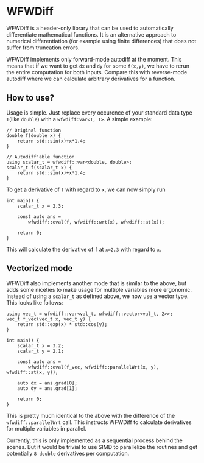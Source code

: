 # WFWDiff
WFWDiff is a header-only library that can be used to automatically differentiate
mathematical functions. It is an alternative approach to numerical differentiation
(for example using finite differences) that does not suffer from truncation errors.

WFWDiff implements only forward-mode autodiff at the moment. This means that if we
want to get `dx` and `dy` for some `f(x,y)`, we have to rerun the entire computation
for both inputs. Compare this with reverse-mode autodiff where we can calculate arbitrary
derivatives for a function.

## How to use?
Usage is simple. Just replace every occurence of your standard data type `T`(like `double`)
with a `wfwdiff:var<T, T>`. A simple example:

```
// Original function
double f(double x) {
	return std::sin(x)+x*1.4;
}

// Autodiff'able function
using scalar_t = wfwdiff::var<double, double>;
scalar_t f(scalar_t x) {
	return std::sin(x)+x*1.4;
}
```

To get a derivative of `f` with regard to `x`, we can now simply run

```
int main() {
	scalar_t x = 2.3;

	const auto ans =
		wfwdiff::eval(f, wfwdiff::wrt(x), wfwdiff::at(x));

	return 0;
}
```

This will calculate the derivative of `f` at `x=2.3` with regard to `x`.

## Vectorized mode
WFWDiff also implements another mode that is similar to the above, but adds some
niceties to make usage for multiple variables more ergonomic. Instead of using a
`scalar_t` as defined above, we now use a vector type. This looks like follows:

```
using vec_t = wfwdiff::var<val_t, wfwdiff::vector<val_t, 2>>;
vec_t f_vec(vec_t x, vec_t y) {
    return std::exp(x) * std::cos(y);
}

int main() {
	scalar_t x = 3.2;
	scalar_t y = 2.1;

	const auto ans =
        wfwdiff::eval(f_vec, wfwdiff::parallelWrt(x, y), wfwdiff::at(x, y));

	auto dx = ans.grad[0];
	auto dy = ans.grad[1];

	return 0;
}
```

This is pretty much identical to the above with the difference of the `wfwdiff::parallelWrt`
call. This instructs WFWDiff to calculate derivatives for multiple variables in parallel.

Currently, this is only implemented as a sequential process behind the scenes. But it would be
trivial to use SIMD to parallelize the routines and get potentially `8 double` derivatives
per computation.
